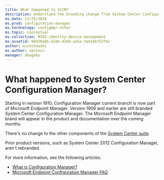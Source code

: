 ```yaml
---
title: What happened to SCCM?
description: Understand the branding change from System Center Configuration Manager to Microsoft Endpoint Configuration Manager
ms.date: 11/25/2019
ms.prod: configuration-manager
ms.technology: configmgr-other
ms.topic: conceptual
ms.collection: M365-identity-device-management
ms.assetid: 68430abb-d18e-4266-aa5a-3ad3ab753f4c
author: aczechowski
ms.author: aaroncz
manager: dougeby
---
```


# What happened to System Center Configuration Manager?

Starting in version 1910, Configuration Manager current branch is now part of Microsoft Endpoint Manager. Version 1906 and earlier are still branded System Center Configuration Manager. The Microsoft Endpoint Manager brand will appear in the product and documentation over the coming months.

There's no change to the other components of the [System Center suite](https://docs.microsoft.com/system-center).

Prior product versions, such as System Center 2012 Configuration Manager, aren't rebranded.

For more information, see the following articles:

- [What is Configuration Manager?](/configmgr/core/understand/introduction)
- [Microsoft Endpoint Configuration Manager FAQ](/configmgr/core/understand/microsoft-endpoint-manager-faq)
